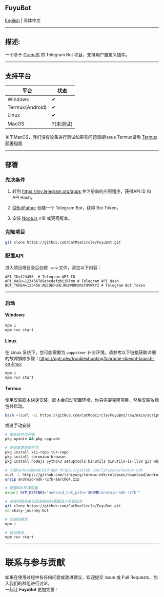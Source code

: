 **FuyuBot**
---

[English](../README.md) | 简体中文


---

## 描述:

一个基于 [GramJS](https://github.com/gram-js/gramjs) 的 Telegram Bot 项目，支持用户自定义插件。
***
## 支持平台

| 平台       | 状态 |
|----------|----|
| Windows  | ✔  |
| Termux(Android)  | ✔  |
| Linux   | ✔  |
| MacOS    | ?(未测试)|

关于MacOS，我们没有设备进行测试如果有问题请提Issue
Termux请看 [Termux 部署指南](#termux)

---

## 部署

### 先决条件

1. 转到 https://my.telegram.org/apps 并注册新的应用程序，获得API ID 和 API Hash。

2. [@BotFather](https://t.me/BotFather) 创建一个 Telegram Bot，获得 Bot Token。

3. 安装 [Node.js](https://nodejs.org/) v18 或更高版本。

### 克隆项目

```bash
git clone https://github.com/CatMoeCircle/FuyuBot.git
```

### 配置API


进入项目根目录后创建 `.env` 文件，添加以下内容：

```dotenv
API_ID=123456  # Telegram API ID
API_HASH=123456789abcdefghijklmn # Telegram API Hash
BOT_TOKEN=123456:ABCDEFGHIJKLMNOPQRSTUVWXYZ # Telegram Bot Token
```

---

### 启动

#### **Windows**
   ```bash
   npm i
   npm run start
   ```
#### **Linux**
在 Linux 系统下，您可能需要为 `puppeteer` 补全环境。请参考以下链接获取详细的故障排除步骤：https://pptr.dev/troubleshooting#chrome-doesnt-launch-on-linux

```bash
npm i
npm run start
```

#### **Termux**
使用安装脚本快速安装，脚本会自动配置环境，你只需要克隆项目，然后安装依赖包并启动。

```bash
bash <(curl -sL https://github.com/CatMoeCircle/FuyuBot/raw/main/scripts/termux.sh)
```

或者手动安装

```bash
# 更新软件包列表
pkg update && pkg upgrade

# 安装需要的软件包
pkg install x11-repo tur-repo
pkg install chromium-browser
pkg install nodejs python3 setuptools binutils binutils-is-llvm git which

# 下载termux的Android NDK https://github.com/lzhiyong/termux-ndk
curl -L https://github.com/lzhiyong/termux-ndk/releases/download/android-ndk/android-ndk-r27b-aarch64.zip
unzip android-ndk-r27b-aarch64.zip

# 配置NDK环境变量
export GYP_DEFINES="android_ndk_path='$HOME/android-ndk-r27b'"

# 克隆项目如果已经克隆则只需要进入项目目录
git clone https://github.com/CatMoeCircle/FuyuBot.git
cd shiny-journey-bot

# 安装依赖包
npm i

# 启动服务
npm run start
```
---

# 联系与参与贡献

如果在使用过程中有任何问题或改进建议，欢迎提交 Issue 或 Pull Requests，加入我们的群组进行讨论。  
一起让 **FuyuBot** 更加完善！


<!-- FuyuBot （“冬”的意思，冷静又宁静） -->